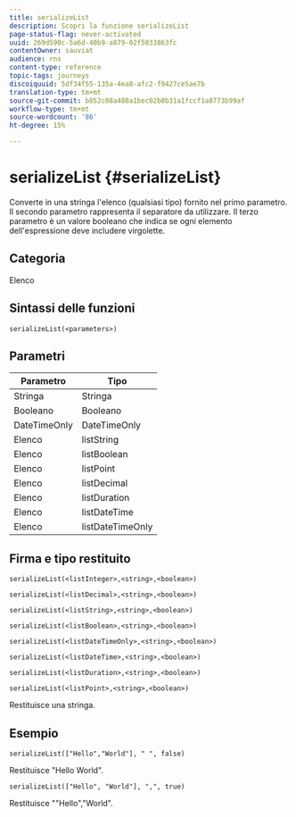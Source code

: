 ```yaml
---
title: serializeList
description: Scopri la funzione serializeList
page-status-flag: never-activated
uuid: 269d590c-5a6d-40b9-a879-02f5033863fc
contentOwner: sauviat
audience: rns
content-type: reference
topic-tags: journeys
discoiquuid: 5df34f55-135a-4ea8-afc2-f9427ce5ae7b
translation-type: tm+mt
source-git-commit: b852c08a488a1bec02b8b31a1fccf1a8773b99af
workflow-type: tm+mt
source-wordcount: '86'
ht-degree: 15%

---
```



# serializeList {#serializeList}

Converte in una stringa l&#39;elenco (qualsiasi tipo) fornito nel primo parametro. Il secondo parametro rappresenta il separatore da utilizzare. Il terzo parametro è un valore booleano che indica se ogni elemento dell&#39;espressione deve includere virgolette.

## Categoria

Elenco

## Sintassi delle funzioni

`serializeList(<parameters>)`

## Parametri

| Parametro | Tipo |
|-----------|------------------|
| Stringa | Stringa |
| Booleano | Booleano |
| DateTimeOnly | DateTimeOnly |
| Elenco | listString |
| Elenco | listBoolean |
| Elenco | listPoint |
| Elenco | listDecimal |
| Elenco | listDuration |
| Elenco | listDateTime |
| Elenco | listDateTimeOnly |

## Firma e tipo restituito

`serializeList(<listInteger>,<string>,<boolean>)`

`serializeList(<listDecimal>,<string>,<boolean>)`

`serializeList(<listString>,<string>,<boolean>)`

`serializeList(<listBoolean>,<string>,<boolean>)`

`serializeList(<listDateTimeOnly>,<string>,<boolean>)`

`serializeList(<listDateTime>,<string>,<boolean>)`

`serializeList(<listDuration>,<string>,<boolean>)`

`serializeList(<listPoint>,<string>,<boolean>)`

Restituisce una stringa.

## Esempio

`serializeList(["Hello","World"], " ", false)`

Restituisce &quot;Hello World&quot;.

`serializeList(["Hello", "World"], ",", true)`

Restituisce &quot;&quot;Hello&quot;,&quot;World&quot;.
